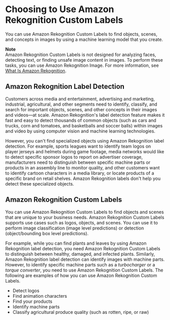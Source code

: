 # Choosing to Use Amazon Rekognition Custom Labels<a name="wi-choosing"></a>

You can use Amazon Rekognition Custom Labels to find objects, scenes, and concepts in images by using a machine learning model that you create\. 

**Note**  
Amazon Rekognition Custom Labels is not designed for analyzing faces, detecting text, or finding unsafe image content in images\. To perform these tasks, you can use Amazon Rekognition Image\. For more information, see [What Is Amazon Rekognition](https://docs.aws.amazon.com/rekognition/latest/dg/what-is.html)\.

## Amazon Rekognition Label Detection<a name="wi-label-detection"></a>

Customers across media and entertainment, advertising and marketing, industrial, agricultural, and other segments need to identify, classify, and search for important objects, scenes, and other concepts in their images and videos—at scale\. Amazon Rekognition's label detection feature makes it fast and easy to detect thousands of common objects \(such as cars and trucks, corn and tomatoes, and basketballs and soccer balls\) within images and video by using computer vision and machine learning technologies\. 

However, you can't find specialized objects using Amazon Rekognition label detection\. For example, sports leagues want to identify team logos on player jerseys and helmets during game footage, media networks would like to detect specific sponsor logos to report on advertiser coverage, manufacturers need to distinguish between specific machine parts or products in an assembly line to monitor quality, and other customers want to identify cartoon characters in a media library, or locate products of a specific brand on retail shelves\. Amazon Rekognition labels don't help you detect these specialized objects\. 

## Amazon Rekognition Custom Labels<a name="wi-custom-labels"></a>

You can use Amazon Rekognition Custom Labels to find objects and scenes that are unique to your business needs\. Amazon Rekognition Custom Labels supports use cases such as logos, objects, and scenes\. You can use it to perform image classification \(image level predictions\) or detection \(object/bounding box level predictions\)\. 

For example, while you can find plants and leaves by using Amazon Rekognition label detection, you need Amazon Rekognition Custom Labels to distinguish between healthy, damaged, and infected plants\. Similarly, Amazon Rekognition label detection can identify images with machine parts\. However, to identify specific machine parts such as a *turbocharger* or a *torque converter*, you need to use Amazon Rekognition Custom Labels\. The following are examples of how you can use Amazon Rekognition Custom Labels\. 
+ Detect logos
+ Find animation characters
+ Find your products
+ Identify machine parts
+ Classify agricultural produce quality \(such as rotten, ripe, or raw\)